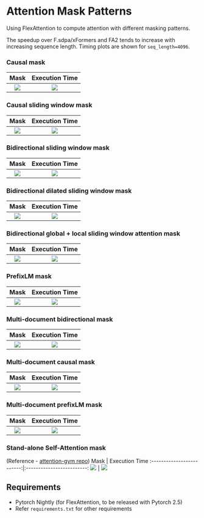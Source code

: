 # Attention Mask Patterns

Using FlexAttention to compute attention with different masking patterns. 

The speedup over F.sdpa/xFormers and FA2 tends to increase with increasing sequence length. Timing plots are shown for `seq_length=4096`.

### Causal mask
Mask             |  Execution Time
:-------------------------:|:-------------------------:
![](plots/causal/mask.png)  |  ![](plots/causal/timing.png)

### Causal sliding window mask
Mask             |  Execution Time
:-------------------------:|:-------------------------:
![](plots/causal_sliding_window/mask.png)  |  ![](plots/causal_sliding_window/timing.png)

### Bidirectional sliding window mask
Mask             |  Execution Time
:-------------------------:|:-------------------------:
![](plots/bidirectional_sliding_window/mask.png)  |  ![](plots/bidirectional_sliding_window/timing.png)

### Bidirectional dilated sliding window mask
Mask             |  Execution Time
:-------------------------:|:-------------------------:
![](plots/bidirectional_dilated_sliding_window/mask.png)  |  ![](plots/bidirectional_dilated_sliding_window/timing.png)

### Bidirectional global + local sliding window attention mask
Mask             |  Execution Time
:-------------------------:|:-------------------------:
![](plots/bidirectional_local_sliding_window_global_attention/mask.png)  |  ![](plots/bidirectional_local_sliding_window_global_attention/timing.png)

### PrefixLM mask
Mask             |  Execution Time
:-------------------------:|:-------------------------:
![](plots/prefix_lm/mask.png)  |  ![](plots/prefix_lm/timing.png)

### Multi-document bidirectional mask
Mask             |  Execution Time
:-------------------------:|:-------------------------:
![](plots/multi_document_bidirectional_mask/mask.png)  |  ![](plots/multi_document_bidirectional_mask/timing.png)

### Multi-document causal mask
Mask             |  Execution Time
:-------------------------:|:-------------------------:
![](plots/multi_document_causal_mask/mask.png)  |  ![](plots/multi_document_causal_mask/timing.png)

### Multi-document prefixLM mask
Mask             |  Execution Time
:-------------------------:|:-------------------------:
![](plots/multi_document_prefix_lm_mask/mask.png)  |  ![](plots/multi_document_prefix_lm_mask/timing.png)

### Stand-alone Self-Attention mask
(Reference - [attention-gym repo](https://github.com/pytorch-labs/attention-gym/blob/75867424a1d4391bff49527029d3612a09dd67e2/examples/flex_attn.ipynb))
Mask             |  Execution Time
:-------------------------:|:-------------------------:
![](plots/standalone_self_attention/mask.png)  |  ![](plots/standalone_self_attention/timing.png)


## Requirements
* Pytorch Nightly (for FlexAttention, to be released with Pytorch 2.5)
* Refer `requirements.txt` for other requirements